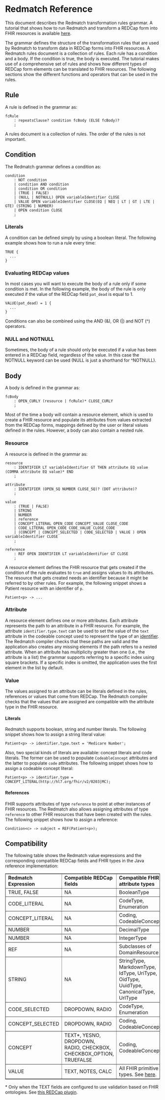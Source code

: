 # Redmatch Reference

This document describes the Redmatch transformation rules grammar. A tutorial that shows how to run Redmatch and transform a REDCap form into FHIR resources is available [here](tutorial.md).

The grammar defines the structure of the transformation rules that are used by Redmatch to transform data in REDCap forms into FHIR resources. A Redmatch rules document is a collection of rules. Each rule has a condition and a body. If the condition is true, the body is executed. The tutorial makes use of a comprehensive set of rules and shows how different types of REDCap form elements can be translated to FHIR resources. The following sections show the different functions and operators that can be used in the rules.

## Rule

A rule is defined in the grammar as:

```
fcRule
    : repeatsClause? condition fcBody (ELSE fcBody)?
    ;
```

A rules document is a collection of rules. The order of the rules is not important.

## Condition

The Redmatch grammar defines a condition as:

```
condition
    : NOT condition
    | condition AND condition
    | condition OR condition
    | (TRUE | FALSE)
    | (NULL | NOTNULL) OPEN variableIdentifier CLOSE
    | VALUE OPEN variableIdentifier CLOSE(EQ | NEQ | LT | GT | LTE | GTE) (STRING | NUMBER)
    | OPEN condition CLOSE
    ;
```

### Literals

A condition can be defined simply by using a boolean literal. The following example shows how to run a rule every time:

```
TRUE { 
  ...
}
```

### Evaluating REDCap values

In most cases you will want to execute the body of a rule only if some condition is met. In the following example, the body of the rule is only executed if the value of the REDCap field `pat_dead` is equal to 1.

```
VALUE(pat_dead) = 1 {
  ...
}
```

Conditions can also be combined using the AND (&), OR (|) and NOT (^) operators.

### NULL and NOTNULL

Sometimes, the body of a rule should only be executed if a value has been entered in a REDCap field, regardless of the value. In this case the NOTNULL keyword can be used (NULL is just a shorthand for ^NOTNULL).

## Body

A body is defined in the grammar as:

```
fcBody
    : OPEN_CURLY (resource | fcRule)* CLOSE_CURLY
    ;
```

Most of the time a body will contain a resource element, which is used to create a FHIR resource and populate its attributes from values extracted from the REDCap forms, mappings defined by the user or literal values defined in the rules. However, a body can also contain a nested rule.

### Resource

A resource is defined in the grammar as:

```
resource
    : IDENTIFIER LT variableIdentifier GT THEN attribute EQ value (COMMA attribute EQ value)* END
    ;

attribute
    : IDENTIFIER (OPEN_SQ NUMBER CLOSE_SQ)? (DOT attribute)?
    ;

value
    : (TRUE | FALSE)
    | STRING
    | NUMBER
    | reference
    | CONCEPT_LITERAL OPEN_CODE CONCEPT_VALUE CLOSE_CODE
    | CODE_LITERAL OPEN_CODE CODE_VALUE CLOSE_CODE
    | (CONCEPT | CONCEPT_SELECTED | CODE_SELECTED | VALUE ) OPEN variableIdentifier CLOSE
    ;
    
reference
    : REF OPEN IDENTIFIER LT variableIdentifier GT CLOSE
    ;
```

A resource element defines the FHIR resource that gets created if the condition of the rule evaluates to `true` and assigns values to its attributes. The resource that gets created needs an identifier because it might be referred to by other rules. For example, the following snippet shows a Patient resource with an identifier of `p`.

```
Patient<p> -> ...
```

### Attribute

A resource element defines one or more attributes. Each attribute represents the path to an attribute in a FHIR resource. For example, the attribute `identifier.type.text` can be used to set the value of the `text` attribute in the codeable concept used to represent the type of an [identifier](https://www.hl7.org/fhir/datatypes.html#Identifier). The Redmatch compiler checks that these paths are valid and the application also creates any missing elements if the path refers to a nested attribute. When an attribute has multiplicity greater than one (i.e., the attribute is a list) the grammar supports referring to a specific index using square brackets. If a specific index is omitted, the application uses the first element in the list by default.

### Value

The values assigned to an attribute can be literals defined in the rules, references or values that come from REDCap. The Redmatch compiler checks that the values that are assigned are compatible with the attribute type in the FHIR resource.

#### Literals

Redmatch supports boolean, string and number literals. The following snippet shows how to assign a string literal value:

```
Patient<p> -> identifier.type.text = 'Medicare Number';
```

Also, two special kinds of literals are available: concept literals and code literals. The former can be used to populate `CodeableConcept` attributes and the latter to populate `code` attributes. The following snippet shows how to assign a codeable concept literal:

```
Patient<p> -> identifier.type = CONCEPT_LITERAL(http://hl7.org/fhir/v2/0203|MC);
```
#### References

FHIR supports attributes of type `reference` to point at other instances of FHIR resources. The Redmatch also allows assigning attributes of type `reference` to other FHIR resources that have been created with the rules. The following snippet shows how to assign a reference:

```
Condition<c> -> subject = REF(Patient<p>);
```

## Compatibility

The following table shows the Redmatch value expressions and the corresponding compatible REDCap fields and FHIR types in the Java reference implementation:

<table border="1">
   <tr>
    <td><b>Redmatch Expression</b></td>
    <td><b>Compatible REDCap fields</b></td>
    <td><b>Compatible FHIR attribute types</b></td>
  </tr>
  <tr>
    <td>TRUE, FALSE</td>
    <td>NA</td>
    <td>BooleanType</td>
  </tr>
  <tr>
    <td>CODE_LITERAL</td>
    <td>NA</td>
    <td>CodeType, Enumeration</td>
  </tr>
  <tr>
    <td>CONCEPT_LITERAL</td>
    <td>NA</td>
    <td>Coding, CodeableConcept</td>
  </tr>
  <tr>
    <td>NUMBER</td>
    <td>NA</td>
    <td>DecimalType</td>
  </tr>
  <tr>
    <td>NUMBER</td>
    <td>NA</td>
    <td>IntegerType</td>
  </tr>
  <tr>
    <td>REF</td>
    <td>NA</td>
    <td>Subclasses of DomainResource</td>
  </tr>
  <tr>
    <td>STRING</td>
    <td>NA</td>
    <td>StringType, MarkdownType, IdType, UriType, <br>
    OidType, UuidType, CanonicalType, UrlType</td>
  </tr>
  <tr>
    <td>CODE_SELECTED</td>
    <td>DROPDOWN, RADIO</td>
    <td>CodeType, Enumeration</td>
  </tr>
  <tr>
    <td>CONCEPT_SELECTED</td>
    <td>DROPDOWN, RADIO</td>
    <td>Coding, CodeableConcept</td>
  </tr>
  <tr>
    <td>CONCEPT</td>
    <td>TEXT*, YESNO, DROPDOWN, <br>
    RADIO, CHECKBOX, <br>
    CHECKBOX_OPTION, TRUEFALSE</td>
    <td>Coding, CodeableConcept</td>
  </tr>
  <tr>
    <td>VALUE</td>
    <td>TEXT, NOTES, CALC</td>
    <td>All FHIR primitive types. See <a 
    href="https://www.hl7.org/fhir/datatypes.html#primitive">here</a>.</td>
  </tr>
</table>

\* Only when the TEXT fields are configured to use validation based on FHIR ontologies. See [this REDCap plugin](https://github.com/aehrc/redcap_fhir_ontology_provider).
